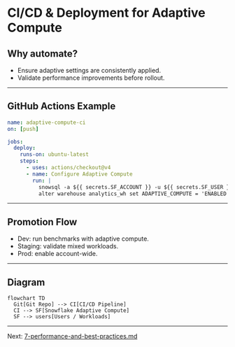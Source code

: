 # CI/CD & Deployment for Adaptive Compute

## Why automate?
- Ensure adaptive settings are consistently applied.  
- Validate performance improvements before rollout.  

---

## GitHub Actions Example

```yaml
name: adaptive-compute-ci
on: [push]

jobs:
  deploy:
    runs-on: ubuntu-latest
    steps:
      - uses: actions/checkout@v4
      - name: Configure Adaptive Compute
        run: |
          snowsql -a ${{ secrets.SF_ACCOUNT }} -u ${{ secrets.SF_USER }} -p ${{ secrets.SF_PASSWORD }} -q "
          alter warehouse analytics_wh set ADAPTIVE_COMPUTE = 'ENABLED';"
```

---

## Promotion Flow
- Dev: run benchmarks with adaptive compute.  
- Staging: validate mixed workloads.  
- Prod: enable account-wide.  

---

## Diagram

```mermaid
flowchart TD
  Git[Git Repo] --> CI[CI/CD Pipeline]
  CI --> SF[Snowflake Adaptive Compute]
  SF --> users[Users / Workloads]
```

---

Next: [7-performance-and-best-practices.md](./7-performance-and-best-practices.md)
